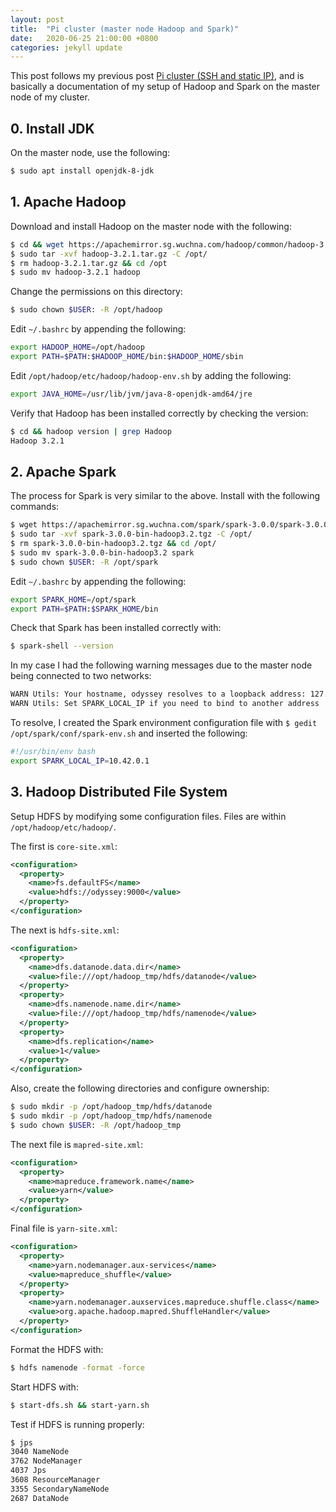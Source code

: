 ```yaml
---
layout: post
title:  "Pi cluster (master node Hadoop and Spark)"
date:   2020-06-25 21:00:00 +0800
categories: jekyll update
---
```


This post follows my previous post [Pi cluster (SSH and static IP)](https://zyf0717.github.io/jekyll/update/2020/06/24/pi-ssh-ip.html), and is basically a documentation of my setup of Hadoop and Spark on the master node of my cluster.

## 0. Install JDK

On the master node, use the following:

```bash
$ sudo apt install openjdk-8-jdk
```

## 1. Apache Hadoop

Download and install Hadoop on the master node with the following:

```bash
$ cd && wget https://apachemirror.sg.wuchna.com/hadoop/common/hadoop-3.2.1/hadoop-3.2.1.tar.gz
$ sudo tar -xvf hadoop-3.2.1.tar.gz -C /opt/
$ rm hadoop-3.2.1.tar.gz && cd /opt
$ sudo mv hadoop-3.2.1 hadoop
```

Change the permissions on this directory:

```bash
$ sudo chown $USER: -R /opt/hadoop
```

Edit `~/.bashrc` by appending the following:

```bash
export HADOOP_HOME=/opt/hadoop
export PATH=$PATH:$HADOOP_HOME/bin:$HADOOP_HOME/sbin
```

Edit `/opt/hadoop/etc/hadoop/hadoop-env.sh` by adding the following:

```bash
export JAVA_HOME=/usr/lib/jvm/java-8-openjdk-amd64/jre
```

Verify that Hadoop has been installed correctly by checking the version:

```bash
$ cd && hadoop version | grep Hadoop
Hadoop 3.2.1
```

## 2. Apache Spark

The process for Spark is very similar to the above. Install with the following commands:

```bash
$ wget https://apachemirror.sg.wuchna.com/spark/spark-3.0.0/spark-3.0.0-bin-hadoop3.2.tgz
$ sudo tar -xvf spark-3.0.0-bin-hadoop3.2.tgz -C /opt/
$ rm spark-3.0.0-bin-hadoop3.2.tgz && cd /opt/
$ sudo mv spark-3.0.0-bin-hadoop3.2 spark
$ sudo chown $USER: -R /opt/spark
```

Edit `~/.bashrc` by appending the following:

```bash
export SPARK_HOME=/opt/spark
export PATH=$PATH:$SPARK_HOME/bin
```

Check that Spark has been installed correctly with:

```bash
$ spark-shell --version
```

In my case I had the following warning messages due to the master node being connected to two networks:

```bash
WARN Utils: Your hostname, odyssey resolves to a loopback address: 127.0.1.1; using 10.42.0.1 instead (on interface enp2s0)
WARN Utils: Set SPARK_LOCAL_IP if you need to bind to another address
```

To resolve, I created the Spark environment configuration file with `$ gedit /opt/spark/conf/spark-env.sh` and inserted the following:

```bash
#!/usr/bin/env bash
export SPARK_LOCAL_IP=10.42.0.1
```

## 3. Hadoop Distributed File System

Setup HDFS by modifying some configuration files. Files are within `/opt/hadoop/etc/hadoop/`. 

The first is `core-site.xml`:

```xml
<configuration>
  <property>
    <name>fs.defaultFS</name>
    <value>hdfs://odyssey:9000</value>
  </property>
</configuration>
```

The next is `hdfs-site.xml`:

```xml
<configuration>
  <property>
    <name>dfs.datanode.data.dir</name>
    <value>file:///opt/hadoop_tmp/hdfs/datanode</value>
  </property>
  <property>
    <name>dfs.namenode.name.dir</name>
    <value>file:///opt/hadoop_tmp/hdfs/namenode</value>
  </property>
  <property>
    <name>dfs.replication</name>
    <value>1</value>
  </property>
</configuration> 
```

Also, create the following directories and configure ownership:

```bash
$ sudo mkdir -p /opt/hadoop_tmp/hdfs/datanode
$ sudo mkdir -p /opt/hadoop_tmp/hdfs/namenode
$ sudo chown $USER: -R /opt/hadoop_tmp
```

The next file is `mapred-site.xml`:

```xml
<configuration>
  <property>
    <name>mapreduce.framework.name</name>
    <value>yarn</value>
  </property>
</configuration>
```

Final file is `yarn-site.xml`:

```xml
<configuration>
  <property>
    <name>yarn.nodemanager.aux-services</name>
    <value>mapreduce_shuffle</value>
  </property>
  <property>
    <name>yarn.nodemanager.auxservices.mapreduce.shuffle.class</name>  
    <value>org.apache.hadoop.mapred.ShuffleHandler</value>
  </property>
</configuration> 
```

Format the HDFS with:

```bash
$ hdfs namenode -format -force
```

Start HDFS with:

```bash
$ start-dfs.sh && start-yarn.sh
```

Test if HDFS is running properly:

```bash
$ jps
3040 NameNode
3762 NodeManager
4037 Jps
3608 ResourceManager
3355 SecondaryNameNode
2687 DataNode
```

